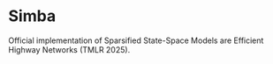 # Simba
Official implementation of Sparsified State-Space Models are Efficient Highway Networks (TMLR 2025).
